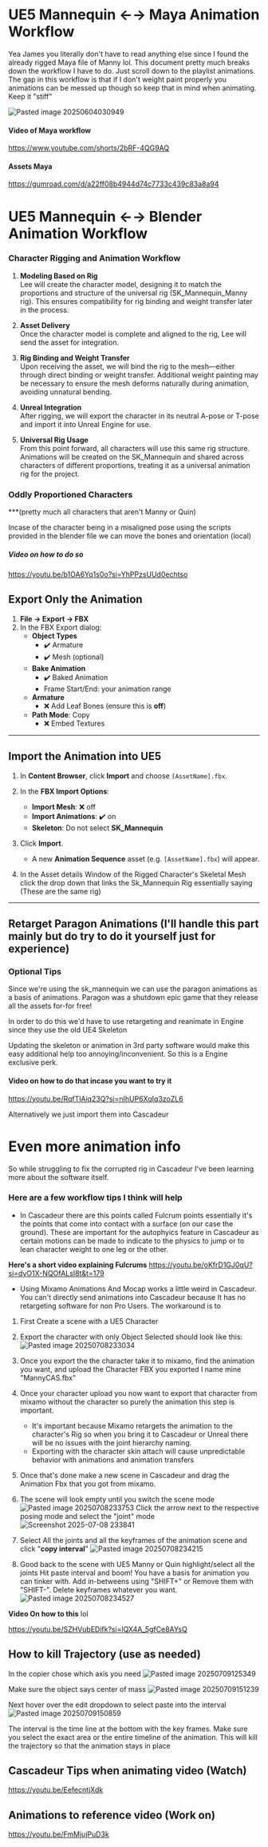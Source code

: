 # UE5 Mannequin ←→ Maya Animation Workflow  

Yea James you literally don't have to read anything else since I found the already rigged Maya file of Manny lol. This document pretty much breaks down the workflow I have to do. Just scroll down to the playlist animations.
The gap in this workflow is that if I don't weight paint properly you animations can be messed up though so keep that in mind when animating. Keep it "stiff"

![Pasted image 20250604030949](Attachments/Pasted%20image%2020250604030949.png)


#### Video of Maya workflow
https://www.youtube.com/shorts/2bRF-4QG9AQ

#### Assets Maya
https://gumroad.com/d/a22ff08b4944d74c7733c439c83a8a94


# UE5 Mannequin ←→ Blender Animation Workflow

### **Character Rigging and Animation Workflow**

1. **Modeling Based on Rig**  
    Lee will create the character model, designing it to match the proportions and structure of the universal rig (SK_Mannequin_Manny rig). This ensures compatibility for rig binding and weight transfer later in the process.
    
2. **Asset Delivery**  
    Once the character model is complete and aligned to the rig, Lee will send the asset for integration.
    
3. **Rig Binding and Weight Transfer**  
    Upon receiving the asset, we will bind the rig to the mesh—either through direct binding or weight transfer. Additional weight painting may be necessary to ensure the mesh deforms naturally during animation, avoiding unnatural bending. 
    
4. **Unreal Integration**  
    After rigging, we will export the character in its neutral A-pose or T-pose and import it into Unreal Engine for use.
    
5. **Universal Rig Usage**  
    From this point forward, all characters will use this same rig structure. Animations will be created on the SK_Mannequin and shared across characters of different proportions, treating it as a universal animation rig for the project.

### Oddly Proportioned Characters 
***(pretty much all characters that aren't Manny or Quin)

Incase of the character being in a misaligned pose using the scripts provided in the blender file we can move the bones and orientation (local) 
##### Video on how to do so
https://youtu.be/b1OA6Yq1s0o?si=YhPPzsUUd0echtso


## Export Only the Animation

1. **File → Export → FBX**  
2. In the FBX Export dialog:
   - **Object Types**  
     - ✔️ Armature  
     - ✔️ Mesh (optional)
   - **Bake Animation**  
     - ✔️ Baked Animation  
     - Frame Start/End: your animation range
   - **Armature**  
     - ❌ Add Leaf Bones (ensure this is **off**)
   - **Path Mode**: Copy  
     - ❌ Embed Textures  


---

## Import the Animation into UE5

1. In **Content Browser**, click **Import** and choose `[AssetName].fbx`.
2. In the **FBX Import Options**:
   - **Import Mesh**: ❌ off  
   - **Import Animations**: ✔️ on  
   - **Skeleton**: Do not select **SK_Mannequin**
3. Click **Import**.  
   - A new **Animation Sequence** asset (e.g. `[AssetName].fbx`) will appear.

4. In the Asset details Window of the Rigged Character's Skeletal Mesh
	    click the drop down that links the Sk_Mannequin Rig essentially saying (These are the same rig)

---

## Retarget Paragon Animations (I'll handle this part mainly but do try to do it yourself just for experience)

### Optional Tips

Since we're using the sk_mannequin we can use the paragon animations as a basis of animations. Paragon was a shutdown epic game that they release all the assets for-for free!

In order to do this we'd have to use retargeting and reanimate in Engine since they use the old UE4 Skeleton 

Updating the skeleton or animation in 3rd party software would make this easy additional help too annoying/inconvenient. So this is a Engine exclusive perk.

#### Video on how to do that incase you want to try it
https://youtu.be/RqfTlAiq23Q?si=nIhUP6XqIq3zoZL6

Alternatively we just import them into Cascadeur



# Even more animation info 

So while struggling to fix the corrupted rig in Cascadeur I've been learning more about the software itself. 

### Here are a few workflow tips I think will help

- In Cascadeur there are this points called Fulcrum points essentially it's the points that come into contact with a surface (on our case the ground). These are important for the autophyics feature in Cascadeur as certain motions can be made to indicate to the physics to jump or to lean character weight to one leg or the other.

**Here's a short video explaining Fulcrums**
https://youtu.be/oKfrD1GJ0qU?si=dyO1X-NQOfALsI8t&t=179

- Using Mixamo Animations And Mocap works a little weird in Cascadeur. You can't directly send animations into Cascadeur because It has no retargeting software for non Pro Users. The workaround is to 
1. First Create a scene with a UE5 Character
2. Export the character with only Object Selected should look like this:
   ![Pasted image 20250708233034](Attachments/Pasted%20image%2020250708233034.png)
3. Once you export the the character take it to mixamo, find the animation you want, and upload the Character FBX you exported I name mine "MannyCAS.fbx"
4. Once your character upload you now want to export that character from mixamo without the character so purely the animation this step is important.
	- It's important because Mixamo retargets the animation to the character's Rig so when you bring it to Cascadeur or Unreal there will be no issues with the joint hierarchy naming. 
	- Exporting with the character skin attach will cause unpredictable behavior with animations and animation transfers 
5. Once that's done make a new scene in Cascadeur and drag the Animation Fbx that you got from mixamo. 
6. The scene will look empty until you switch the scene mode
![Pasted image 20250708233753](Attachments/Pasted%20image%2020250708233753.png)
Click the arrow next to the respective posing mode and select the "joint" mode
![Screenshot 2025-07-08 233841](Attachments/Screenshot%202025-07-08%20233841.jpg)

7. Select All the joints and all the keyframes of the animation scene and click "**copy interval**" 
![Pasted image 20250708234215](Attachments/Pasted%20image%2020250708234215.png)

8. Good back to the scene with UE5 Manny or Quin highlight/select all the joints Hit paste interval and boom! You have a basis for animation you can tinker with. Add in-betweens using "SHIFT+" or Remove them with "SHIFT-". Delete keyframes whatever you want. 
![Pasted image 20250708234527](Attachments/Pasted%20image%2020250708234527.png)

**Video On how to this** lol

https://youtu.be/SZHVubEDifk?si=lQX4A_5gfCe8AYsQ


## How to kill Trajectory (use as needed)

In the copier chose which axis you need
![Pasted image 20250709125349](Attachments/Pasted%20image%2020250709125349.png)

Make sure the object says center of mass 
![Pasted image 20250709151239](Attachments/Pasted%20image%2020250709151239.png)

Next hover over the edit dropdown to select paste into the interval 
![Pasted image 20250709150859](Attachments/Pasted%20image%2020250709150859.png)

The interval is the time line at the bottom with the key frames. Make sure you select the exact area or the entire timeline of the animation. 
This will kill the trajectory so that the animation stays in place 


## Cascadeur Tips when animating video (Watch)

https://youtu.be/EefecntjXdk

## Animations to reference video (Work on)

https://youtu.be/FmMjujPuD3k